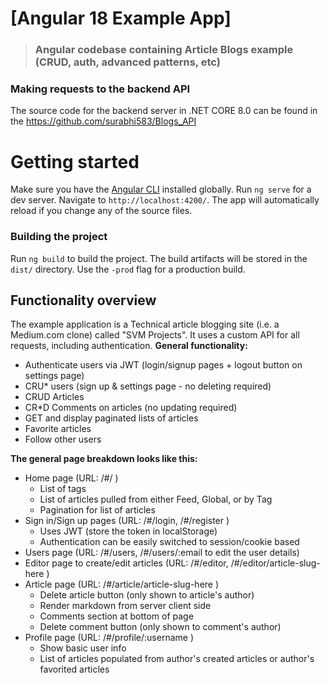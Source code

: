 # [Angular 18 Example App]

> ### Angular codebase containing Article Blogs example (CRUD, auth, advanced patterns, etc)
### Making requests to the backend API

The source code for the backend server in .NET CORE 8.0 can be found in the https://github.com/surabhi583/Blogs_API

# Getting started

Make sure you have the [Angular CLI](https://github.com/angular/angular-cli#installation) installed globally.
Run `ng serve` for a dev server. Navigate to `http://localhost:4200/`. The app will automatically reload if you change any of the source files.

### Building the project

Run `ng build` to build the project. The build artifacts will be stored in the `dist/` directory. Use the `-prod` flag for a production build.

## Functionality overview

The example application is a Technical article blogging site (i.e. a Medium.com clone) called "SVM Projects". It uses a custom API for all requests, including authentication. 
**General functionality:**

- Authenticate users via JWT (login/signup pages + logout button on settings page)
- CRU\* users (sign up & settings page - no deleting required)
- CRUD Articles
- CR\*D Comments on articles (no updating required)
- GET and display paginated lists of articles
- Favorite articles
- Follow other users

**The general page breakdown looks like this:**

- Home page (URL: /#/ )
  - List of tags
  - List of articles pulled from either Feed, Global, or by Tag
  - Pagination for list of articles
- Sign in/Sign up pages (URL: /#/login, /#/register )
  - Uses JWT (store the token in localStorage)
  - Authentication can be easily switched to session/cookie based
- Users page (URL: /#/users,  /#/users/:email to edit the user details)
- Editor page to create/edit articles (URL: /#/editor, /#/editor/article-slug-here )
- Article page (URL: /#/article/article-slug-here )
  - Delete article button (only shown to article's author)
  - Render markdown from server client side
  - Comments section at bottom of page
  - Delete comment button (only shown to comment's author)
- Profile page (URL: /#/profile/:username )
  - Show basic user info
  - List of articles populated from author's created articles or author's favorited articles

<br />


